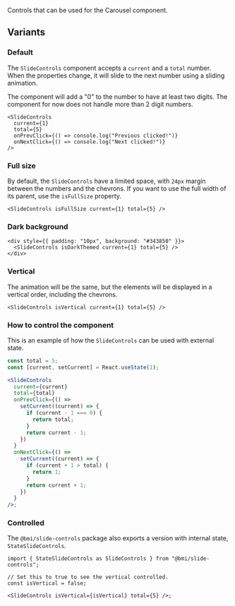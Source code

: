 Controls that can be used for the Carousel component.

## Variants

### Default

The `SlideControls` component accepts a `current` and a `total` number. When the properties change, it will slide to the next number using a sliding animation.

The component will add a "0" to the number to have at least two digits. The component for now does not handle more than 2 digit numbers.

```tsx
<SlideControls
  current={1}
  total={5}
  onPrevClick={() => console.log("Previous clicked!")}
  onNextClick={() => console.log("Next clicked!")}
/>
```

### Full size

By default, the `SlideControls` have a limited space, with `24px` margin between the numbers and the chevrons. If you want to use the full width of its parent, use the `isFullSize` property.

```tsx
<SlideControls isFullSize current={1} total={5} />
```

### Dark background

```tsx
<div style={{ padding: "10px", background: "#343850" }}>
  <SlideControls isDarkThemed current={1} total={5} />
</div>
```

### Vertical

The animation will be the same, but the elements will be displayed in a vertical order, including the chevrons.

```tsx
<SlideControls isVertical current={1} total={5} />
```

### How to control the component

This is an example of how the `SlideControls` can be used with external state.

```jsx
const total = 5;
const [current, setCurrent] = React.useState(1);

<SlideControls
  current={current}
  total={total}
  onPrevClick={() =>
    setCurrent((current) => {
      if (current - 1 === 0) {
        return total;
      }
      return current - 1;
    })
  }
  onNextClick={() =>
    setCurrent((current) => {
      if (current + 1 > total) {
        return 1;
      }
      return current + 1;
    })
  }
/>;
```

### Controlled

The `@bmi/slide-controls` package also exports a version with internal state, `StateSlideControls`.

```tsx
import { StateSlideControls as SlideControls } from "@bmi/slide-controls";

// Set this to true to see the vertical controlled.
const isVertical = false;

<SlideControls isVertical={isVertical} total={5} />;
```
